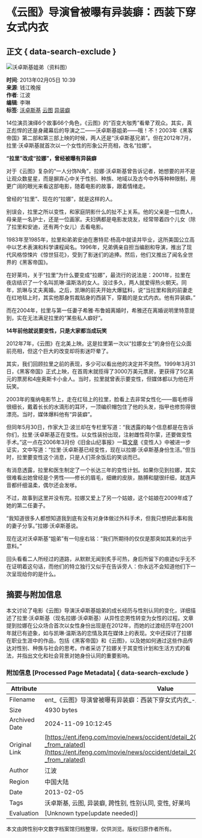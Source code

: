 # 《云图》导演曾被曝有异装癖：西装下穿女式内衣

## 正文 { data-search-exclude }


![沃卓斯基姐弟（资料图）](http://y1.ifengimg.com/28931f9fac53e9a6/2013/0205/rdn_5110707e4ad8c.jpg)

**时间**: 2013年02月05日 10:39  
**来源**: 钱江晚报  
**作者**: 江波  
**编辑**: 李琳  
**标签**: [沃卓斯基](http://search.ifeng.com/sofeng/search.action?c=1&q=%E6%B2%83%E5%8D%93%E6%96%AF%E5%9F%BA) [云图](http://search.ifeng.com/sofeng/search.action?c=1&q=%E4%BA%91%E5%9B%BE) [异装癖](http://search.ifeng.com/sofeng/search.action?c=1&q=%E5%BC%82%E8%A3%85%E7%99%96)

14位演员演绎6个故事66个角色，《云图》的“百变大咖秀”看晕了观众。其实，真正彪悍的还是身藏幕后的导演之二——沃卓斯基姐弟——哦！不！2003年《黑客帝国》第二部和第三部上映的时候，两人还是“沃卓斯基兄弟”。但在2012年7月，拉里·沃卓斯基就首次以一个女性的形象公开亮相，改名“拉娜”。

**“拉里”改成“拉娜”，曾经被曝有异装癖**

对于《云图》复杂的“一人分饰N角”，拉娜·沃卓斯基曾告诉记者，她想要的并不是让观众数星星，而是摒弃心中关于性别、种族、地域以及古今中外等种种限制，用更广阔的眼光来看这部电影，随着电影的故事，跟着情绪走。

曾经的“拉里”、现在的“拉娜”，就是这样的人。

别误会，拉里之所以变性，和家庭阴影什么的扯不上关系。他的父亲是一位商人，母亲是一名护士，还是一位画家。夫妇俩都是电影发烧友，经常带着四个儿女（除了拉里和安迪，还有两个女儿）去看电影。

1983年至1985年，拉里和弟弟安迪在惠特尼·杨高中就读并毕业，这所美国公立高中以艺术表演和科学课程闻名。1996年，兄弟俩亲自担当编剧和导演，推出了现代风格惊悚片《惊世狂花》，受到了影迷们的追捧。然后，他们又推出了闻名全世界的《黑客帝国》。

在好莱坞，关于“拉里”为什么要变成“拉娜”，最流行的说法是：2001年，拉里在夜店结识了一个名叫凯琳·温斯洛的女人。没过多久，两人就爱得热火朝天。同年，凯琳与丈夫离婚。之后，凯琳的前夫开始大爆猛料，说“当拉里和我的前妻走在红地毯上时，其实他那身剪裁贴身的西装下，穿戴的是女式内衣。他有异装癖。”

而在2004年，拉里与第一任妻子希雅·布鲁姆离婚时，希雅还在离婚说明里特意提到，实在无法满足拉里的“某些私人癖好”。

**14年前他就说要变性，只是大家都当成玩笑**

2012年7年，《云图》在北美上映。这是拉里第一次以“拉娜女士”的身份在公众面前亮相，但这个巨大的改变却将影迷吓晕了。

其实，我们回顾拉里之前的表现，多少可以看出他的决定并不突然。1999年3月31日，《黑客帝国》正式上映，在首周末就揽得了3000万美元票房，更获得了5亿美元的票房和4座奥斯卡小金人。当时，拉里就曾表示要变性，但媒体都以为他在开玩笑。

2003年的戛纳电影节上，走在红毯上的拉里，脸看上去非常女性化——眉毛修得很细长，戴着长长的水滴形的耳环，一顶编织帽包住了他的头发，指甲也修剪得很漂亮。当时，媒体爆料他有“异装癖”。

但同年5月30日，作家大卫·波兰却在专栏里写道：“我透露的每个信息都是在告诉你们，拉里·沃卓斯基正在变性。以女性装扮出现，注射雌性荷尔蒙，还要做变性手术。”这一点在2006年3月份《旧金山纪事报》一篇[文章](http://app.ent.ifeng.com/star/3033)《变性人》中被进一步证实，文中写道：“拉里·沃卓斯基已经变性，现在以拉娜·沃卓斯基身份生活。”但当时，拉里要变性这个消息，只是人们茶余饭后的笑谈而已。

有消息透露，拉里和医生制定了一个长达三年的变性计划。如果你见到拉娜，其实很难看出她曾经是个男性——修长的眉毛，细嫩的皮肤，胳膊和腿很纤细，就连声音都纤细温柔，偶尔还会发嗲。

不过，故事到这里并没有完。拉娜又爱上了另一个姑娘，这个姑娘在2009年成了她的第二任妻子。

“我知道很多人都想知道我到底有没有对身体做过外科手术，但我只想把此事和我的妻子分享。”拉娜·沃卓斯基说。

现在这对沃卓斯基“姐弟”有一句座右铭：“我们所期待的仅仅是那突如其来的出乎意料。”

回头看看二人所经过的道路，从默默无闻到炙手可热，身后所留下的痕迹似乎无不在证明着这句话，而他们的特立独行又似乎在告诉旁人：你永远不会知道他们下一次呈现给你的是什么。

## 摘要与附加信息

<!-- tcd_abstract -->
本文讨论了电影《云图》导演沃卓斯基姐弟的成长经历与性别认同的变化，详细描述了拉里·沃卓斯基（现名拉娜·沃卓斯基）从异性恋男性转变为女性的过程。文章提到拉娜在公众场合首次以女性身份出现是在2012年，而她的过渡经历早在2001年就已有迹象，如与凯琳·温斯洛的恋情及其在媒体上的表现。文中还探讨了拉娜在职业生涯中的作品，包括《黑客帝国》和《云图》，以及她如何通过这些作品传达对性别、种族与社会的思考。作者采访了拉娜关于其变性计划和生活方式的看法，并指出文化和社会背景对她身份认同的重要影响。
<!-- tcd_abstract_end -->

### 附加信息 [Processed Page Metadata] { data-search-exclude }

| Attribute       | Value                                  |
|-----------------|----------------------------------------|
| Filename        | ent_《云图》导演曾被曝有异装癖：西装下穿女式内衣_-_娱乐-_凤凰网.md                             |
| Size            | 4930 bytes                           |
| Archived Date   | 2024-11-09 10:12:45                             |
| Original Link   | [https://ent.ifeng.com/movie/news/occident/detail_2013_02/05/21964674_0.shtml?_from_ralated](https://ent.ifeng.com/movie/news/occident/detail_2013_02/05/21964674_0.shtml?_from_ralated)                       |
| Author          | 江波                               |
| Region          | 中国大陆                               |
| Date            | 2013-02-05                                 |
| Tags            | 沃卓斯基, 云图, 异装癖, 跨性别, 性别认同, 变性, 好莱坞                                 |
| Evaluation            | [Unknown type(update needed)]                                 |
<!-- tcd_table_end -->

本文由跨性别中文数字档案馆归档整理，仅供浏览。版权归原作者所有。
